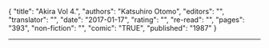 {
"title": "Akira Vol 4.",
"authors": "Katsuhiro Otomo",
"editors": "",
"translator": "",
"date": "2017-01-17",
"rating": "",
"re-read": "",
"pages": "393",
"non-fiction": "",
"comic": "TRUE",
"published": "1987"
}

---
